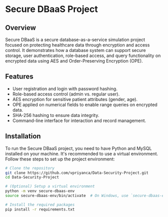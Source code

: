 # Secure DBaaS Project

## Overview
Secure DBaaS is a secure database-as-a-service simulation project focused on protecting healthcare data through encryption and access control. It demonstrates how a database system can support secure storage, user authentication, role-based access, and query functionality on encrypted data using AES and Order-Preserving Encryption (OPE).

## Features
- User registration and login with password hashing.
- Role-based access control (admin vs. regular user).
- AES encryption for sensitive patient attributes (gender, age).
- OPE applied on numerical fields to enable range queries on encrypted data.
- SHA-256 hashing to ensure data integrity.
- Command-line interface for interaction and record management.

## Installation
To run the Secure DBaaS project, you need to have Python and MySQL installed on your machine. It's recommended to use a virtual environment. Follow these steps to set up the project environment:

```bash
# Clone the repository
git clone https://github.com/vpriyanca/Data-Security-Project.git
cd Data-Security-Project

# (Optional) Setup a virtual environment
python -m venv secure-dbaas-env
source secure-dbaas-env/bin/activate  # On Windows, use `secure-dbaas-env\Scripts\activate`

# Install the required packages
pip install -r requirements.txt
